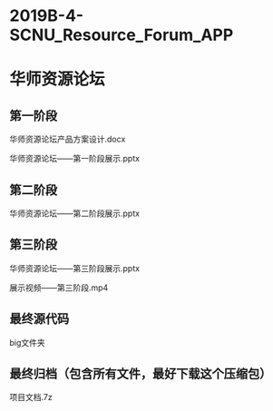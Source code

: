 # 2019B-4-SCNU_Resource_Forum_APP
# 华师资源论坛

## 第一阶段
华师资源论坛产品方案设计.docx

华师资源论坛——第一阶段展示.pptx

## 第二阶段
华师资源论坛——第二阶段展示.pptx

## 第三阶段
华师资源论坛——第三阶段展示.pptx

展示视频——第三阶段.mp4

## 最终源代码
big文件夹

## 最终归档（包含所有文件，最好下载这个压缩包）
项目文档.7z
